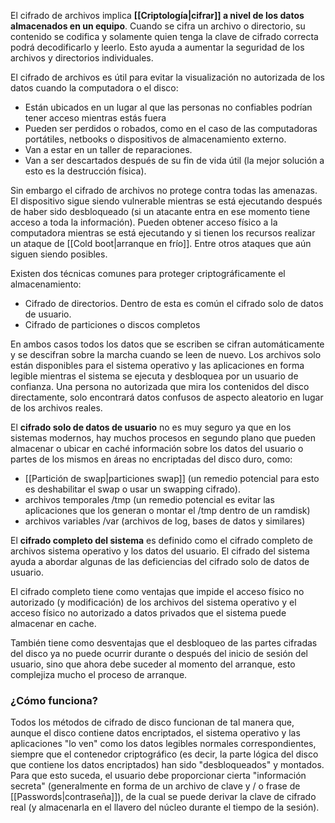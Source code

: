 El cifrado de archivos implica **[[Criptología|cifrar]] a nivel de los datos almacenados en un equipo**. Cuando se cifra un archivo o directorio, su contenido se codifica y solamente quien tenga la clave de cifrado correcta podrá decodificarlo y leerlo. Esto ayuda a aumentar la seguridad de los archivos y directorios individuales.

El cifrado de archivos es útil para evitar la visualización no autorizada de los datos cuando la computadora o el disco:
- Están ubicados en un lugar al que las personas no confiables podrían tener acceso mientras estás fuera
- Pueden ser perdidos o robados, como en el caso de las computadoras portátiles, netbooks o dispositivos de almacenamiento externo.
- Van a estar en un taller de reparaciones.
- Van a ser descartados después de su fin de vida útil (la mejor solución a esto es la destrucción física).

Sin embargo el cifrado de archivos no protege contra todas las amenazas. El dispositivo sigue siendo vulnerable mientras se está ejecutando después de haber sido desbloqueado (si un atacante entra en ese momento tiene acceso a toda la información). Pueden obtener acceso físico a la computadora mientras se está ejecutando y si tienen los recursos realizar un ataque de [[Cold boot|arranque en frío]]. Entre otros ataques que aún siguen siendo posibles.

Existen dos técnicas comunes para proteger criptográficamente el almacenamiento:
- Cifrado de directorios. Dentro de esta es común el cifrado solo de datos de usuario.
- Cifrado de particiones o discos completos

En ambos casos todos los datos que se escriben se cifran automáticamente y se descifran sobre la marcha cuando se leen de nuevo. Los archivos solo están disponibles para el sistema operativo y las aplicaciones en forma legible mientras el sistema se ejecuta y desbloquea por un usuario de confianza. Una persona no autorizada que mira los contenidos del disco directamente, solo encontrará datos confusos de aspecto aleatorio en lugar de los archivos reales.

El **cifrado solo de datos de usuario** no es muy seguro ya que en los sistemas modernos, hay muchos procesos en segundo plano que pueden almacenar o ubicar en caché información sobre los datos del usuario o partes de los mismos en áreas no encriptadas del disco duro, como:
- [[Partición de swap|particiones swap]] (un remedio potencial para esto es deshabilitar el swap o usar un swapping cifrado).
- archivos temporales /tmp (un remedio potencial es evitar las aplicaciones que los generan o montar el /tmp dentro de un ramdisk)
- archivos variables /var (archivos de log, bases de datos y similares)

El **cifrado completo del sistema** es definido como el cifrado completo de archivos sistema operativo y los datos del usuario. El cifrado del sistema ayuda a abordar algunas de las deficiencias del cifrado solo de datos de usuario.

El cifrado completo tiene como ventajas que impide el acceso físico no autorizado (y modificación) de los archivos del sistema operativo y el acceso físico no autorizado a datos privados que el sistema puede almacenar en cache. 

También tiene como desventajas que el desbloqueo de las partes cifradas del disco ya no puede ocurrir durante o después del inicio de sesión del usuario, sino que ahora debe suceder al momento del arranque, esto complejiza mucho el proceso de arranque.

### ¿Cómo funciona?
Todos los métodos de cifrado de disco funcionan de tal manera que, aunque el disco contiene datos encriptados, el sistema operativo y las aplicaciones "lo ven" como los datos legibles normales correspondientes, siempre que el contenedor criptográfico (es decir, la parte lógica del disco que contiene los datos encriptados) han sido "desbloqueados" y montados. Para que esto suceda, el usuario debe proporcionar cierta "información secreta" (generalmente en forma de un archivo de clave y / o frase de [[Passwords|contraseña]]), de la cual se puede derivar la clave de cifrado real (y almacenarla en el llavero del núcleo durante el tiempo de la sesión).